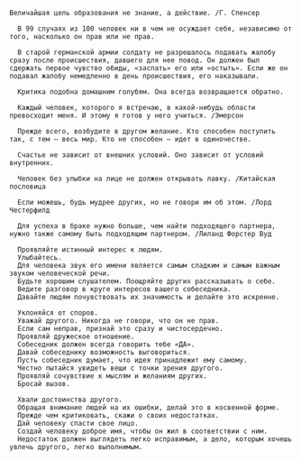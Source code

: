     Величайшая цель образования не знание, а действие. /Г. Спенсер

      В 99 случаях из 100 человек ни в чем не осуждает себя, независимо от того, насколько он прав или не прав.

      В старой германской армии солдату не разрешалось подавать жалобу сразу после происшествия, давшего для нее повод. Он должен был сдержать первое чувство обиды, «заспать» его или «остыть». Если же он подавал жалобу немедленно в день происшествия, его наказывали.

      Критика подобна домашним голубям. Она всегда возвращается обратно.

      Каждый человек, которого я встречаю, в какой-нибудь области превосходит меня. И этому я готов у него учиться. /Эмерсон

      Прежде всего, возбудите в другом желание. Кто способен поступить так, с тем — весь мир. Кто не способен — идет в одиночестве.

      Счастье не зависит от внешних условий. Оно зависит от условий внутренних.

      Человек без улыбки на лице не должен открывать лавку. /Китайская пословица

      Если можешь, будь мудрее других, но не говори им об этом. /Лорд Честерфилд

      Для успеха в браке нужно больше, чем найти подходящего партнера, нужно также самому быть подходящим партнером. /Лиланд Форстер Вуд

      Проявляйте истинный интерес к людям.
      Улыбайтесь.
      Для человека звук его имени является самым сладким и самым важным звуком человеческой речи.
      Будьте хорошим слушателем. Поощряйте других рассказывать о себе.
      Ведите разговор в круге интересов вашего собеседника.
      Давайте людям почувствовать их значимость и делайте это искренне.

      Уклоняйся от споров.
      Уважай другого. Никогда не говори, что он не прав.
      Если сам неправ, признай это сразу и чистосердечно.
      Проявляй дружеское отношение.
      Собеседник должен всегда говорить тебе «ДА».
      Давай собеседнику возможность выговориться.
      Пусть собеседник думает, что идея принадлежит ему самому.
      Честно пытайся увидеть вещи с точки зрения другого.
      Проявляй сочувствие к мыслям и желаниям других.
      Бросай вызов.

      Хвали достоинства другого.
      Обращая внимание людей на их ошибки, делай это в косвенной форме.
      Прежде чем критиковать, скажи о своих недостатках.
      Дай человеку спасти свое лицо.
      Создай человеку доброе имя, чтобы он жил в соответствии с ним.
      Недостаток должен выглядеть легко исправимым, а дело, которым хочешь увлечь другого, легко выполнимым.
